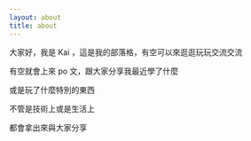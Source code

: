```yaml
---
layout: about
title: about
---
```

大家好，我是 Kai ，這是我的部落格，有空可以來逛逛玩玩交流交流

有空就會上來 po 文，跟大家分享我最近學了什麼

或是玩了什麼特別的東西

不管是技術上或是生活上

都會拿出來與大家分享
